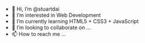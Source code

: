 - 👋 Hi, I’m @stuartdai
- 👀 I’m interested in Web Development
- 🌱 I’m currently learning HTML5 + CSS3 + JavaScript
- 💞️ I’m looking to collaborate on ...
- 📫 How to reach me ...

<!---
stuartdai/stuartdai is a ✨ special ✨ repository because its `README.md` (this file) appears on your GitHub profile.
You can click the Preview link to take a look at your changes.
--->
